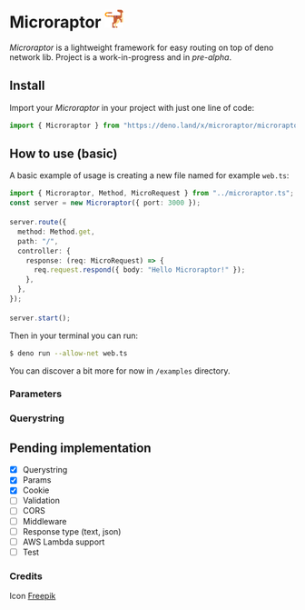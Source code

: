 # Microraptor ![](https://raw.githubusercontent.com/matteocrippa/microraptor/develop/.github/velociraptor.png)

_Microraptor_ is a lightweight framework for easy routing on top of deno network lib.
Project is a work-in-progress and in _pre-alpha_.

## Install

Import your _Microraptor_ in your project with just one line of code:

```ts
import { Microraptor } from "https://deno.land/x/microraptor/microraptor.ts";
```

## How to use (basic)

A basic example of usage is creating a new file named for example `web.ts`:

```ts
import { Microraptor, Method, MicroRequest } from "../microraptor.ts";
const server = new Microraptor({ port: 3000 });

server.route({
  method: Method.get,
  path: "/",
  controller: {
    response: (req: MicroRequest) => {
      req.request.respond({ body: "Hello Microraptor!" });
    },
  },
});

server.start();
```

Then in your terminal you can run:

```bash
$ deno run --allow-net web.ts
```

You can discover a bit more for now in `/examples` directory.

### Parameters

### Querystring

## Pending implementation

- [x] Querystring
- [x] Params
- [x] Cookie
- [ ] Validation
- [ ] CORS
- [ ] Middleware
- [ ] Response type (text, json)
- [ ] AWS Lambda support
- [ ] Test

### Credits

Icon [Freepik](https://www.flaticon.com/authors/freepik)
